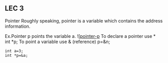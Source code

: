 ## LEC 3

Pointer
Roughly speaking, pointer is a variable which contains the address  information.

Ex.Pointer p points the variable a.
![[pointer-p](../img/lectures/lec3-pointer-p-to-a.png)
To declare a pointer use *    
int *p;
To point a variable use & (reference)
p=&n;

```
int a=3;
int *p=&a;
```
